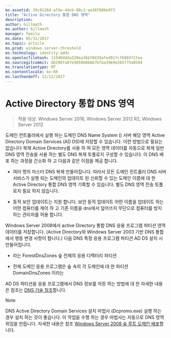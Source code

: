 ```yaml
---
ms.assetid: 39c0126d-af5e-4dcb-88c1-aa38f888e973
title: "Active Directory 통합 DNS 영역"
description: 
author: billmath
ms.author: billmath
manager: femila
ms.date: 05/31/2017
ms.topic: article
ms.prod: windows-server-threshold
ms.technology: identity-adds
ms.openlocfilehash: 11940ddda320ea36bf8439afed91fcf6803f2fee
ms.sourcegitcommit: db290fa07e9d50686667bfba3969e20377548504
ms.translationtype: MT
ms.contentlocale: ko-KR
ms.lasthandoff: 12/12/2017
---
```

# <a name="active-directory-integrated-dns-zones"></a>Active Directory 통합 DNS 영역

>적용 대상: Windows Server 2016, Windows Server 2012 R2, Windows Server 2012

도메인 컨트롤러에서 실행 하는 도메인 DNS Name System () 서버 해당 영역 Active Directory Domain Services (AD DS)에 저장할 수 있습니다. 이런 방법으로 필요는 없습니다 복제 Active Directory를 사용 하 여 모든 영역 데이터를 자동으로 복제 일반 DNS 영역 전송을 사용 하는 별도 DNS 복제 토폴로지 구성할 수 있습니다. 이 DNS 배포 하는 과정을 간소화 하 고 다음과 같은 이점을 제공 합니다.  
  
-   여러 명의 마스터 DNS 복제 만들어집니다. 따라서 모든 도메인 컨트롤러 DNS 서버 서비스가 실행 되는 도메인의 업데이트 된 신뢰할 수 있는 도메인 이름에 대 한 Active Directory 통합 DNS 영역 기록할 수 있습니다. 별도 DNS 영역 전송 토폴로지 필요 하지 않습니다.  
  
-   동적 보안 업데이트는 지원 합니다. 보안 동적 업데이트 어떤 이름을 업데이트 하는 어떤 컴퓨터를 제어 하 고 기존 이름을 dns에서 덮어쓰지 무단으로 컴퓨터를 방지 하는 관리자를 허용 합니다.  
  
Windows Server 2008에서 active Directory 통합 DNS 응용 프로그램 파티션 영역 데이터를 저장합니다. (Active Directory와 Windows Server 2003 기반 DNS 통합에서 행동 변경 사항이 합니다.) 다음 DNS 특정 응용 프로그램 파티션 AD DS 설치 시 만들어집니다.  
  
-   라는 ForestDnsZones 숲 전체의 응용 디렉터리 파티션  
  
-   전체 도메인 응용 프로그램은 숲 속의 각 도메인에 대 한 파티션 DomainDnsZones 이라는  
  
AD DS 파티션을 응용 프로그램에서 DNS 정보를 저장 하는 방법에 대 한 자세한 내용은 참조는 [DNS 기술 참조](https://go.microsoft.com/fwlink/?LinkId=106636)합니다.  
  
> [!NOTE]  
> DNS Active Directory Domain Services 설치 마법사 (Dcpromo.exe) 실행 하는 경우 설치 하는 것이 좋습니다. 이 작업을 수행 하는 경우 마법사는 자동으로 DNS 영역 위임을 만듭니다. 자세한 내용은 참조 [Windows Server 2008 숲 루트 도메인 배포](https://technet.microsoft.com/library/cc731174.aspx)합니다.  
  


